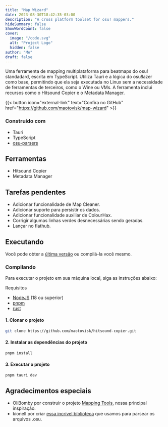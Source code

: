 ```yaml
---
title: "Map Wizard"
date: 2023-08-30T18:42:35-03:00
description: "A cross platform toolset for osu! mappers."
hideSummary: false
ShowWordCount: false
cover:
  image: "/code.svg"
  alt: "Project Logo"
  hidden: false
author: "Me"
draft: false
---
```


Uma ferramenta de mapping multiplataforma para beatmaps do osu! standadard, escrita em TypeScript. Utiliza Tauri e a lógica do osu!lazer como base, permitindo que ela seja executada no Linux sem a necessidade de ferramentas de terceiros, como o Wine ou VMs. A ferramenta inclui recursos como o Hitsound Copier e o Metadata Manager.

{{< button icon="external-link" text="Confira no GitHub" href="https://github.com/maotovisk/map-wizard" >}}

### Construído com

- Tauri
- TypeScript
- [osu-parsers](https://github.com/kionell/osu-parsers)

## Ferramentas

- Hitsound Copier
- Metadata Manager

## Tarefas pendentes

- Adicionar funcionalidade de Map Cleaner.
- Adicionar suporte para persistir os dados.
- Adicionar funcionalidade auxiliar de ColourHax.
- Corrigir algumas linhas verdes desnecessárias sendo geradas.
- Lançar no flathub.

## Executando

Você pode obter a [última versão](https://github.com/octo-org/octo-repo/releases/latest) ou compilá-la você mesmo.

### Compilando

Para executar o projeto em sua máquina local, siga as instruções abaixo:

Requisitos

- [NodeJS](https://nodejs.org/en) (18 ou superior)
- [pnpm](https://pnpm.io/)
- [rust](https://rustup.rs/)

#### 1. Clonar o projeto

```bash
git clone https://github.com/maotovisk/hitsound-copier.git
```

#### 2. Instalar as dependências do projeto

```bash
pnpm install
```

#### 3. Executar o projeto

```bash
pnpm tauri dev
```

## Agradecimentos especiais

- OliBomby por construir o projeto [Mapping Tools](https://github.com/OliBomby/Mapping_Tools), nossa principal inspiração.
- kionell por criar [essa incrível biblioteca](https://github.com/kionell/osu-parsers) que usamos para parsear os arquivos .osu.
